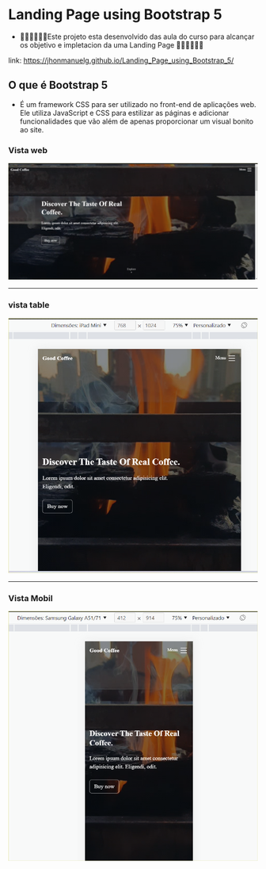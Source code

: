 # Landing Page using Bootstrap 5
* 🧑‍🎓🧑‍🎓🧑‍🎓Este projeto esta desenvolvido das aula do curso para alcançar os objetivo e impletacion da uma Landing Page 🧑‍🎓🧑‍🎓🧑‍🎓


 link: https://jhonmanuelg.github.io/Landing_Page_using_Bootstrap_5/


## O que é Bootstrap 5

* É um framework CSS para ser utilizado no front-end de aplicações web. Ele utiliza JavaScript e CSS para estilizar as páginas e adicionar funcionalidades que vão além de apenas proporcionar um visual bonito ao site.

### Vista web
![Img do projeto](img/Captura%20de%20tela%201%20071625.png )

-----
### vista table
![imge do projeto](img/Captura%20de%20tela%202.png)

-----

### Vista Mobil
![img do projeto](img/Captura%20de%20tela%203.png)
